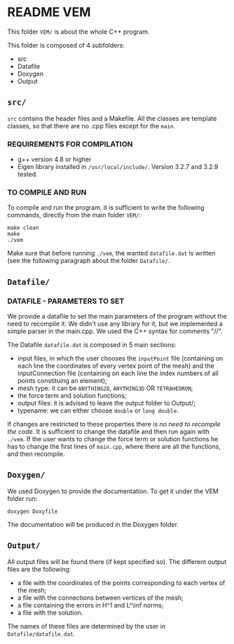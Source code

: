 # README VEM                             
												     
This folder `VEM/` is about the whole C++ program.

This folder is composed of 4 subfolders:
* src
* Datafile
* Doxygen
* Output

## `src/`
`src` contains the header files and a Makefile. All the classes are 
template classes, so that there are no .cpp files except for the `main`.

### REQUIREMENTS FOR COMPILATION

* g++ version 4.8 or higher
* Eigen library installed in `/usr/local/include/`. Version 3.2.7 and 
3.2.9 tested.
  
### TO COMPILE AND RUN

To compile and run the program, it is sufficient to write the following 
commands, directly from the main folder `VEM/`:

```
make clean
make
./vem
```

Make sure that before running `./vem`, the wanted `datafile.dat` is 
written (see the following paragraph about the folder `Datafile/`.

## `Datafile/`

### DATAFILE - PARAMETERS TO SET

We provide a datafile to set the main parameters of the program without the need to 
recompile it.
We didn't use any library for it, but we implemented a simple parser in the main.cpp.
We used the C++ syntax for comments "//".

The Datafile `datafile.dat` is composed in 5 main sections:
* input files, in which the user chooses the `inputPoint` file (containing 
on each line the coordinates of every vertex point of the mesh) and the 
inputConnection file (containing on each line the index numbers of all 
points constituing an element);
* mesh type: it can be `ANYTHING2D`, `ANYTHING3D` OR `TETRAHEDRON`;
* the force term and solution functions;
* output files: it is advised to leave the output folder to Output/;
* typename: we can either choose `double` or `long double`.

If changes are restricted to these properties there is *no need to recompile the code*.
It is sufficient to change the datafile and then run again with `./vem`.
If the user wants to change the force term or solution functions he has to change the 
first lines of `main.cpp`, where there are all the functions, and then recompile.

## `Doxygen/`

We used Doxygen to provide the documentation.
To get it under the VEM folder run:

`doxygen Doxyfile`

The documentation will be produced in the Doxygen folder.

## `Output/`
All output files will be found there (if kept specified so). The different
output files are the following: 
* a file with the coordinates of the points corresponding to each vertex of the mesh;
* a file with the connections between vertices of the mesh;
* a file containing the errors in H^1 and L^\inf norms;
* a file with the solution.

The names of these files are determined by the user in `Datafile/datafile.dat`.












